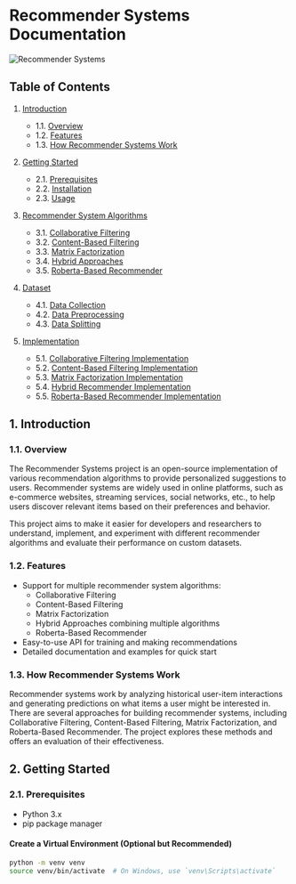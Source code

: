 # Recommender Systems Documentation

![Recommender Systems](https://your-domain.com/path/to/your/image.png)

## Table of Contents

1. [Introduction](#introduction)
   - 1.1. [Overview](#overview)
   - 1.2. [Features](#features)
   - 1.3. [How Recommender Systems Work](#how-recommender-systems-work)

2. [Getting Started](#getting-started)
   - 2.1. [Prerequisites](#prerequisites)
   - 2.2. [Installation](#installation)
   - 2.3. [Usage](#usage)

3. [Recommender System Algorithms](#recommender-system-algorithms)
   - 3.1. [Collaborative Filtering](#collaborative-filtering)
   - 3.2. [Content-Based Filtering](#content-based-filtering)
   - 3.3. [Matrix Factorization](#matrix-factorization)
   - 3.4. [Hybrid Approaches](#hybrid-approaches)
   - 3.5. [Roberta-Based Recommender](#roberta-based-recommender)

4. [Dataset](#dataset)
   - 4.1. [Data Collection](#data-collection)
   - 4.2. [Data Preprocessing](#data-preprocessing)
   - 4.3. [Data Splitting](#data-splitting)

5. [Implementation](#implementation)
   - 5.1. [Collaborative Filtering Implementation](#collaborative-filtering-implementation)
   - 5.2. [Content-Based Filtering Implementation](#content-based-filtering-implementation)
   - 5.3. [Matrix Factorization Implementation](#matrix-factorization-implementation)
   - 5.4. [Hybrid Recommender Implementation](#hybrid-recommender-implementation)
   - 5.5. [Roberta-Based Recommender Implementation](#roberta-based-recommender-implementation)

## 1. Introduction <a name="introduction"></a>

### 1.1. Overview <a name="overview"></a>

The Recommender Systems project is an open-source implementation of various recommendation algorithms to provide personalized suggestions to users. Recommender systems are widely used in online platforms, such as e-commerce websites, streaming services, social networks, etc., to help users discover relevant items based on their preferences and behavior.

This project aims to make it easier for developers and researchers to understand, implement, and experiment with different recommender algorithms and evaluate their performance on custom datasets.

### 1.2. Features <a name="features"></a>

- Support for multiple recommender system algorithms:
  - Collaborative Filtering
  - Content-Based Filtering
  - Matrix Factorization
  - Hybrid Approaches combining multiple algorithms
  - Roberta-Based Recommender
- Easy-to-use API for training and making recommendations
- Detailed documentation and examples for quick start

### 1.3. How Recommender Systems Work <a name="how-recommender-systems-work"></a>

Recommender systems work by analyzing historical user-item interactions and generating predictions on what items a user might be interested in. There are several approaches for building recommender systems, including Collaborative Filtering, Content-Based Filtering, Matrix Factorization, and Roberta-Based Recommender. The project explores these methods and offers an evaluation of their effectiveness.

## 2. Getting Started <a name="getting-started"></a>

### 2.1. Prerequisites <a name="prerequisites"></a>

- Python 3.x
- pip package manager

#### Create a Virtual Environment (Optional but Recommended)

```bash
python -m venv venv
source venv/bin/activate  # On Windows, use `venv\Scripts\activate`

